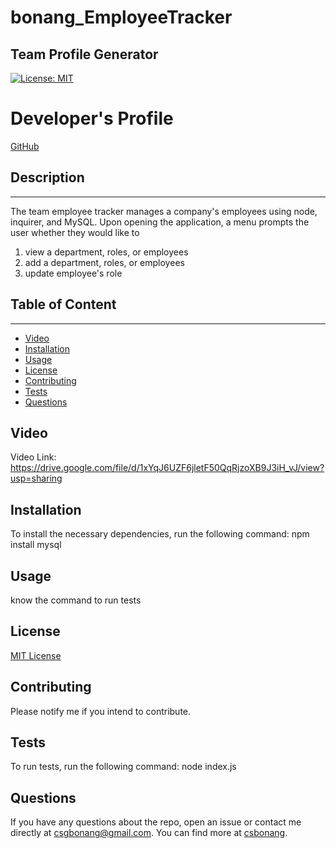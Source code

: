 # bonang_EmployeeTracker


## Team Profile Generator
[![License: MIT](https://img.shields.io/badge/License-MIT-yellow.svg)](https://opensource.org/licenses/MIT)

# Developer's Profile
[GitHub](https://github.com/csbonang)
 
## Description 
-------------------
The team employee tracker manages a company's employees using node, inquirer, and MySQL. 
Upon opening the application, a menu prompts the user whether they would like to 
1. view a department, roles, or employees
2. add a department, roles, or employees
3. update employee's role 

## Table of Content
-------------------
* [Video](#video)
* [Installation](#installation)
* [Usage](#usage)
* [License](#license)
* [Contributing](#contributing)
* [Tests](#tests)
* [Questions](#questions)

## Video 
Video Link: https://drive.google.com/file/d/1xYqJ6UZF6jletF50QqRjzoXB9J3iH_vJ/view?usp=sharing

## Installation 
To install the necessary dependencies, run the following command:
npm install mysql 


## Usage 
know the command to run tests

## License 
[MIT License](https://opensource.org/licenses/MIT)


## Contributing 
Please notify me if you intend to contribute. 

## Tests
To run tests, run the following command: 
node index.js 

## Questions 
If you have any questions about the repo, open an issue or contact me directly
at csgbonang@gmail.com. You can find more at [csbonang](https://github.com/csbonang). 
        